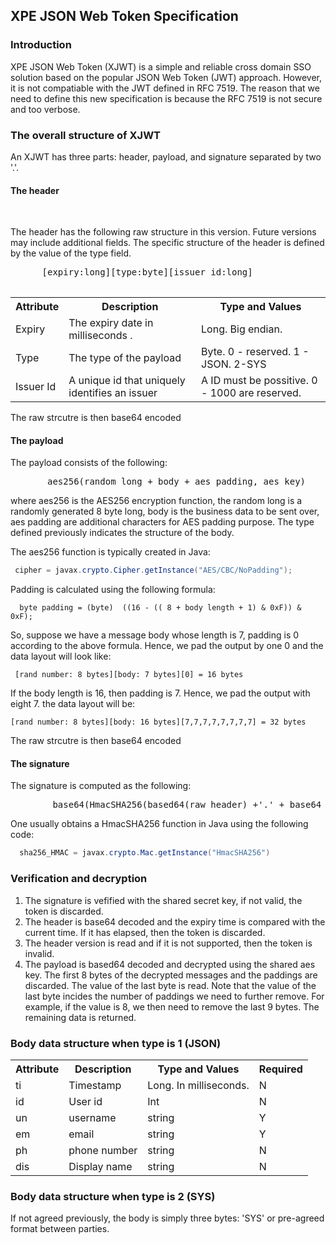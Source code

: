 <h2>XPE JSON Web Token Specification</h2>
  
<h3>Introduction</h3>
  
<p>XPE JSON Web Token (XJWT) is a simple and reliable cross domain SSO solution based on the popular JSON Web Token (JWT) approach.  However, it is not compatiable with the JWT defined in RFC 7519.
      The reason that we need to define this new specification is because the RFC 7519 is not secure and too verbose.  
  </p>
  
  <h3>The overall structure of XJWT </h3>
  
  <p>An XJWT has three parts: header, payload, and signature separated by two '.'.   </p>

  <h4>The header</h4>
  
  <p>The header has the following raw structure in this version.  Future versions may include additional fields.  The specific structure of the header is defined by the value of the type field. </p>
  
  <pre>
      [expiry:long][type:byte][issuer id:long]
  </pre>
  
<table class="table table-striped">
        <tr>
            <th>Attribute</th>
            <th>Description</th>
            <th>Type and Values</th>
        </tr>
        <tr>
           <td>Expiry</td>
           <td>The expiry date in milliseconds .</td>
           <td>Long. Big endian.</td>
        </tr>
        <tr>
           <td>Type</td>
           <td>The type of the payload</td>
           <td>Byte. 0 - reserved.  1 - JSON. 2-SYS </td>
        </tr>
        <tr>
           <td>Issuer Id</td>
           <td>A unique id that uniquely identifies an issuer</td>
           <td>A ID must be possitive.  0 - 1000 are reserved. </td>
        </tr>
    </table>
    
<p>The raw strcutre is then base64 encoded</p>
    
<h4>The payload </h4>
    

<p>The payload consists of the following: </p>
    
<pre>
       aes256(random long + body + aes padding, aes key)
</pre>
    
<p>where aes256 is the AES256 encryption function, the random long is a randomly generated 8 byte long, body is the business data to be sent over, aes padding are additional characters for AES padding
        purpose.  The type defined previously indicates the structure of the body.
</p>

<p> The aes256 function is typically created in Java:</p>
 
```java
 cipher = javax.crypto.Cipher.getInstance("AES/CBC/NoPadding");
```

<p>Padding is calculated using the following formula:

```
  byte padding = (byte)  ((16 - (( 8 + body length + 1) & 0xF)) & 0xF);
```

<p>So, suppose we have a message body whose length is 7, padding is 0 according to the above formula. Hence, we pad the output by one 0 and the data layout will look like: </p>
  
```
 [rand number: 8 bytes][body: 7 bytes][0] = 16 bytes
```

<p>If the body length is 16, then padding is  7.   Hence, we pad the output with eight 7. the data layout will be: </p>

```
[rand number: 8 bytes][body: 16 bytes][7,7,7,7,7,7,7,7] = 32 bytes
```

<p>The raw strcutre is then base64 encoded</p>

<h4>The signature</h4> 
    
<p>The signature is computed as the following:</p>
    
<pre>
        base64(HmacSHA256(based64(raw header) +'.' + base64 (raw payload), secret key))
</pre>
    
<p>One usually obtains a HmacSHA256 function in Java using the following code:
  
```java  
  sha256_HMAC = javax.crypto.Mac.getInstance("HmacSHA256")
```

<h3>Verification and decryption </h3>
    
<ol>
        <li>The signature is vefified with the shared secret key, if not valid, the token is discarded.</li>
        <li>The header is base64 decoded and the expiry time is compared with the current time.  If it has elapsed, then the token is discarded. </li>
        <li>The header version is read and if it is not supported, then the token is invalid.</li>
        <li>The payload is based64 decoded and decrypted using the shared aes key. The first 8 bytes of the decrypted messages and the paddings are discarded. The value of the last byte is read. Note that the value of the last byte incides the number of paddings we need to further remove.  For example, if the value is 8, we then need to remove the last 9 bytes. The remaining data is returned.</li>
</ol>
    
<h3>Body data structure when type is 1 (JSON) </h3>
    
<table class="table table-striped">
        <tr>
            <th>Attribute</th>
            <th>Description</th>
            <th>Type and Values</th>
            <th>Required</th>
        </tr>
        <tr>
           <td>ti</td>
           <td>Timestamp</td>
           <td>Long. In milliseconds. </td>
           <td>N</td>
        </tr>
        <tr>
           <td>id</td>
           <td>User id</td>
           <td>Int</td>
           <td>N</td>
        </tr>
        <tr>
           <td>un</td>
           <td>username</td>
           <td>string</td>
           <td>Y</td>
        </tr>
        <tr>
           <td>em</td>
           <td>email</td>
           <td>string</td>
           <td>Y</td>
        </tr>
        <tr>
           <td>ph</td>
           <td>phone number</td>
           <td>string</td>
           <td>N</td>
        </tr>
        <tr>
           <td>dis</td>
           <td>Display name</td>
           <td>string</td>
           <td>N</td>
        </tr>
</table>

### Body data structure when type is 2 (SYS) 

 If not agreed previously, the body is simply three bytes: 'SYS' or pre-agreed format between parties.
 
